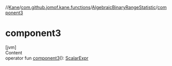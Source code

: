 //[Kane](../../index.md)/[com.github.jomof.kane.functions](../index.md)/[AlgebraicBinaryRangeStatistic](index.md)/[component3](component3.md)



# component3  
[jvm]  
Content  
operator fun [component3](component3.md)(): [ScalarExpr](../../com.github.jomof.kane.impl/-scalar-expr/index.md)  



